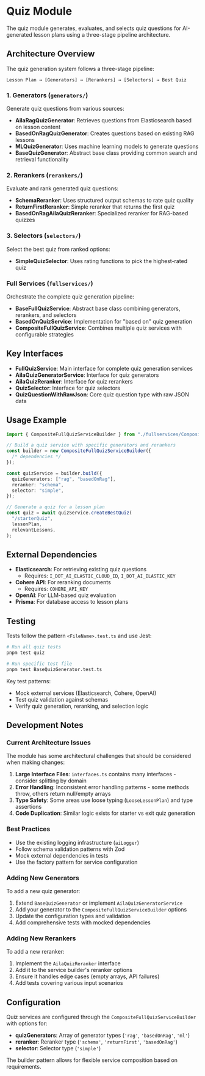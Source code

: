 # Quiz Module

The quiz module generates, evaluates, and selects quiz questions for AI-generated lesson plans using a three-stage pipeline architecture.

## Architecture Overview

The quiz generation system follows a three-stage pipeline:

```
Lesson Plan → [Generators] → [Rerankers] → [Selectors] → Best Quiz
```

### 1. Generators (`generators/`)

Generate quiz questions from various sources:

- **AilaRagQuizGenerator**: Retrieves questions from Elasticsearch based on lesson content
- **BasedOnRagQuizGenerator**: Creates questions based on existing RAG lessons
- **MLQuizGenerator**: Uses machine learning models to generate questions
- **BaseQuizGenerator**: Abstract base class providing common search and retrieval functionality

### 2. Rerankers (`rerankers/`)

Evaluate and rank generated quiz questions:

- **SchemaReranker**: Uses structured output schemas to rate quiz quality
- **ReturnFirstReranker**: Simple reranker that returns the first quiz
- **BasedOnRagAilaQuizReranker**: Specialized reranker for RAG-based quizzes

### 3. Selectors (`selectors/`)

Select the best quiz from ranked options:

- **SimpleQuizSelector**: Uses rating functions to pick the highest-rated quiz

### Full Services (`fullservices/`)

Orchestrate the complete quiz generation pipeline:

- **BaseFullQuizService**: Abstract base class combining generators, rerankers, and selectors
- **BasedOnQuizService**: Implementation for "based on" quiz generation
- **CompositeFullQuizService**: Combines multiple quiz services with configurable strategies

## Key Interfaces

- **FullQuizService**: Main interface for complete quiz generation services
- **AilaQuizGeneratorService**: Interface for quiz generators
- **AilaQuizReranker**: Interface for quiz rerankers
- **QuizSelector**: Interface for quiz selectors
- **QuizQuestionWithRawJson**: Core quiz question type with raw JSON data

## Usage Example

```typescript
import { CompositeFullQuizServiceBuilder } from "./fullservices/CompositeFullQuizServiceBuilder";

// Build a quiz service with specific generators and rerankers
const builder = new CompositeFullQuizServiceBuilder({
  /* dependencies */
});

const quizService = builder.build({
  quizGenerators: ["rag", "basedOnRag"],
  reranker: "schema",
  selector: "simple",
});

// Generate a quiz for a lesson plan
const quiz = await quizService.createBestQuiz(
  "/starterQuiz",
  lessonPlan,
  relevantLessons,
);
```

## External Dependencies

- **Elasticsearch**: For retrieving existing quiz questions
  - Requires: `I_DOT_AI_ELASTIC_CLOUD_ID`, `I_DOT_AI_ELASTIC_KEY`
- **Cohere API**: For reranking documents
  - Requires: `COHERE_API_KEY`
- **OpenAI**: For LLM-based quiz evaluation
- **Prisma**: For database access to lesson plans

## Testing

Tests follow the pattern `<FileName>.test.ts` and use Jest:

```bash
# Run all quiz tests
pnpm test quiz

# Run specific test file
pnpm test BaseQuizGenerator.test.ts
```

Key test patterns:

- Mock external services (Elasticsearch, Cohere, OpenAI)
- Test quiz validation against schemas
- Verify quiz generation, reranking, and selection logic

## Development Notes

### Current Architecture Issues

The module has some architectural challenges that should be considered when making changes:

1. **Large Interface Files**: `interfaces.ts` contains many interfaces - consider splitting by domain
2. **Error Handling**: Inconsistent error handling patterns - some methods throw, others return null/empty arrays
3. **Type Safety**: Some areas use loose typing (`LooseLessonPlan`) and type assertions
4. **Code Duplication**: Similar logic exists for starter vs exit quiz generation

### Best Practices

- Use the existing logging infrastructure (`aiLogger`)
- Follow schema validation patterns with Zod
- Mock external dependencies in tests
- Use the factory pattern for service configuration

### Adding New Generators

To add a new quiz generator:

1. Extend `BaseQuizGenerator` or implement `AilaQuizGeneratorService`
2. Add your generator to the `CompositeFullQuizServiceBuilder` options
3. Update the configuration types and validation
4. Add comprehensive tests with mocked dependencies

### Adding New Rerankers

To add a new reranker:

1. Implement the `AilaQuizReranker` interface
2. Add it to the service builder's reranker options
3. Ensure it handles edge cases (empty arrays, API failures)
4. Add tests covering various input scenarios

## Configuration

Quiz services are configured through the `CompositeFullQuizServiceBuilder` with options for:

- **quizGenerators**: Array of generator types (`'rag'`, `'basedOnRag'`, `'ml'`)
- **reranker**: Reranker type (`'schema'`, `'returnFirst'`, `'basedOnRag'`)
- **selector**: Selector type (`'simple'`)

The builder pattern allows for flexible service composition based on requirements.
